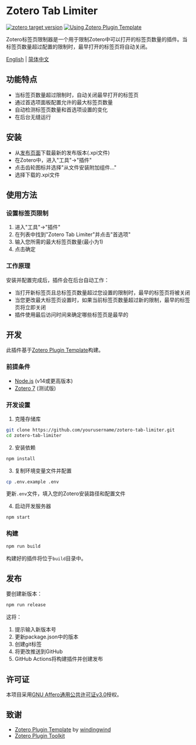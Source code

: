 # Zotero Tab Limiter

[![zotero target version](https://img.shields.io/badge/Zotero-7-green?style=flat-square&logo=zotero&logoColor=CC2936)](https://www.zotero.org)
[![Using Zotero Plugin Template](https://img.shields.io/badge/Using-Zotero%20Plugin%20Template-blue?style=flat-square&logo=github)](https://github.com/windingwind/zotero-plugin-template)

Zotero标签页限制器是一个用于限制Zotero中可以打开的标签页数量的插件。当标签页数量超过配置的限制时，最早打开的标签页将自动关闭。

[English](../README.md) | [简体中文](./README-zhCN.md)

## 功能特点

- 当标签页数量超过限制时，自动关闭最早打开的标签页
- 通过首选项面板配置允许的最大标签页数量
- 自动检测标签页数量和首选项设置的变化
- 在后台无缝运行

## 安装

- 从[发布页面](https://github.com/yourusername/zotero-tab-limiter/releases)下载最新的发布版本(.xpi文件)
- 在Zotero中，进入"工具"→"插件"
- 点击齿轮图标并选择"从文件安装附加组件..."
- 选择下载的.xpi文件

## 使用方法

### 设置标签页限制

1. 进入"工具"→"插件"
2. 在列表中找到"Zotero Tab Limiter"并点击"首选项"
3. 输入您所需的最大标签页数量(最小为1)
4. 点击确定

### 工作原理

安装并配置完成后，插件会在后台自动工作：

- 当打开新标签页且总标签页数量超过您设置的限制时，最早的标签页将被关闭
- 当您更改最大标签页设置时，如果当前标签页数量超过新的限制，最早的标签页将立即关闭
- 插件使用最后访问时间来确定哪些标签页是最早的

## 开发

此插件基于[Zotero Plugin Template](https://github.com/windingwind/zotero-plugin-template)构建。

### 前提条件

- [Node.js](https://nodejs.org/) (v14或更高版本)
- [Zotero 7](https://www.zotero.org/support/beta_builds) (测试版)

### 开发设置

1. 克隆存储库
```bash
git clone https://github.com/yourusername/zotero-tab-limiter.git
cd zotero-tab-limiter
```

2. 安装依赖
```bash
npm install
```

3. 复制环境变量文件并配置
```bash
cp .env.example .env
```
更新`.env`文件，填入您的Zotero安装路径和配置文件

4. 启动开发服务器
```bash
npm start
```

### 构建

```bash
npm run build
```

构建好的插件将位于`build`目录中。

## 发布

要创建新版本：

```bash
npm run release
```

这将：
1. 提示输入新版本号
2. 更新package.json中的版本
3. 创建git标签
4. 将更改推送到GitHub
5. GitHub Actions将构建插件并创建发布

## 许可证

本项目采用[GNU Affero通用公共许可证v3.0](LICENSE)授权。

## 致谢

- [Zotero Plugin Template](https://github.com/windingwind/zotero-plugin-template) by [windingwind](https://github.com/windingwind)
- [Zotero Plugin Toolkit](https://github.com/windingwind/zotero-plugin-toolkit)
